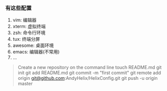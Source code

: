 ### 有这些配置

1. vim:   编辑器
2. xterm: 虚拟终端
3. zsh:   命令行环境
4. tux:   终端分屏
5. awesome: 桌面环境
6. emacs: 编辑器(不常用)
7. ...

> Create a new repository on the command line
  touch README.md
  git init
  git add README.md
  git commit -m "first commit"
  git remote add origin git@github.com:AndyHelix/HelixConfig.git
  git push -u origin master

